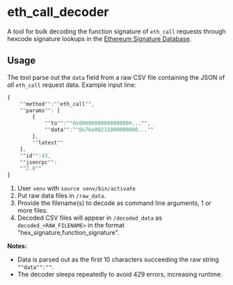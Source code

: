 # eth_call_decoder
A tool for bulk decoding the function signature of `eth_call` requests through hexcode signature lookups in the [Ethereum Signature Database](https://www.4byte.directory/). 

## Usage
The tool parse out the `data` field from a raw CSV file containing the JSON of *all* `eth_call` request data. Example input line:
```javascript
{
    ""method"":""eth_call"",
    ""params"": [
        {
            ""to"":""0x00000000000000000..."",
            ""data"":""0x70a08231000000000...""
        },
        ""latest""
    ],
    ""id"":43,
    ""jsonrpc"":
    ""2.0""
}
```

1. User `venv` with `source venv/bin/activate`
2. Put raw data files in `/raw_data`.
3. Provide the filename(s) to decode as command line arguments, 1 or more files.
4. Decoded CSV files will appear in `/decoded_data` as `decoded_<RAW_FILENAME>` in the format "hex_signature,function_signature".

**Notes:**
- Data is parsed out as the first 10 characters succeeding the raw string `""data"":""`.
- The decoder sleeps repeatedly to avoid 429 errors, increasing runtime.
